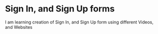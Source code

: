 # Sign In, and Sign Up forms

I am learning creation of Sign In, and Sign Up form using different Videos, and Websites

